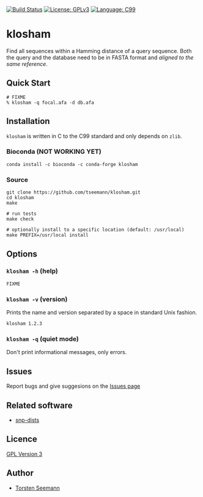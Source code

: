 [![Build Status](https://travis-ci.org/tseemann/klosham.svg?branch=master)](https://travis-ci.org/tseemann/klosham)
[![License: GPLv3](https://img.shields.io/badge/License-GPL%20v3-blue.svg)](https://www.gnu.org/licenses/gpl-3.0)
[![Language: C99](https://img.shields.io/badge/Language-C99-orangered.svg)](https://en.wikipedia.org/wiki/C99)

# klosham

Find all sequences within a Hamming
distance of a query sequence.
Both the query and the database
need to be in FASTA format and
*aligned to the same reference*.

## Quick Start

```
# FIXME
% klosham -q focal.afa -d db.afa
```

## Installation

`klosham` is written in C to the C99 standard and only depends on `zlib`.

### Bioconda (NOT WORKING YET)
```
conda install -c bioconda -c conda-forge klosham
```

### Source

```
git clone https://github.com/tseemann/klosham.git
cd klosham
make

# run tests
make check

# optionally install to a specific location (default: /usr/local)
make PREFIX=/usr/local install
```

## Options

### `klosham -h` (help)

```
FIXME
```

### `klosham -v` (version)

Prints the name and version separated by a space in standard Unix fashion.

```
klosham 1.2.3
```

### `klosham -q` (quiet mode)

Don't print informational messages, only errors.

## Issues

Report bugs and give suggesions on the
[Issues page](https://github.com/tseemann/klosham/issues)

## Related software

* [snp-dists](https://github.com/tseemann/snp-dists)

## Licence

[GPL Version 3](https://raw.githubusercontent.com/tseemann/klosham/master/LICENSE)

## Author

* [Torsten Seemann](https://github.com/tseemann)

